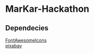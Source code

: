 # MarKar-Hackathon

## Dependecies
[FontAwesomeIcons](https://fontawesome.com)<br/>
[pixabay](https://pixabay.com/)
